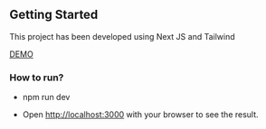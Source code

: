 ## Getting Started

This project has been developed using Next JS and Tailwind

[DEMO](https://c-virus-survivors.vercel.app/)

### How to run?

- npm run dev

- Open [http://localhost:3000](http://localhost:3000) with your browser to see the result.
